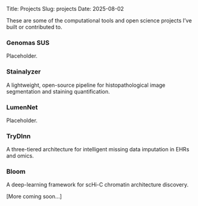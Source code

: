 Title: Projects
Slug: projects
Date: 2025-08-02

These are some of the computational tools and open science projects I’ve built or contributed to.

### Genomas SUS  
Placeholder.

### Stainalyzer  
A lightweight, open-source pipeline for histopathological image segmentation and staining quantification.

### LumenNet
Placeholder.

### TryDInn  
A three-tiered architecture for intelligent missing data imputation in EHRs and omics.

### Bloom  
A deep-learning framework for scHi-C chromatin architecture discovery.

[More coming soon...]